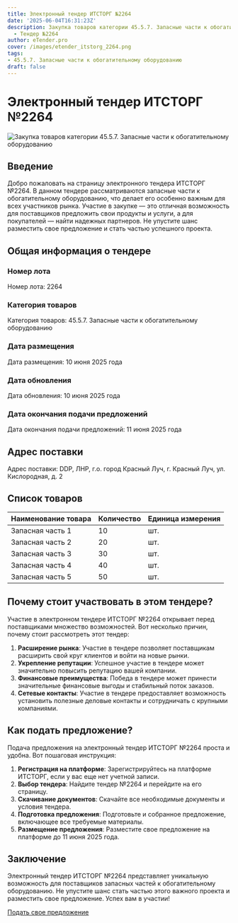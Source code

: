 ```yaml
---
title: Электронный тендер ИТСТОРГ №2264
date: '2025-06-04T16:31:23Z'
description: Закупка товаров категории 45.5.7. Запасные части к обогатительному оборудованию
  - Тендер №2264
author: eTender.pro
cover: /images/etender_itstorg_2264.png
tags:
- 45.5.7. Запасные части к обогатительному оборудованию
draft: false
---
```

# Электронный тендер ИТСТОРГ №2264

![Закупка товаров категории 45.5.7. Запасные части к обогатительному оборудованию](/images/etender_itstorg_2264.png)

## Введение

Добро пожаловать на страницу электронного тендера ИТСТОРГ №2264. В данном тендере рассматриваются запасные части к обогатительному оборудованию, что делает его особенно важным для всех участников рынка. Участие в закупке — это отличная возможность для поставщиков предложить свои продукты и услуги, а для покупателей — найти надежных партнеров. Не упустите шанс разместить свое предложение и стать частью успешного проекта.

## Общая информация о тендере

### Номер лота

Номер лота: 2264

### Категория товаров

Категория товаров: 45.5.7. Запасные части к обогатительному оборудованию

### Дата размещения

Дата размещения: 10 июня 2025 года

### Дата обновления

Дата обновления: 10 июня 2025 года

### Дата окончания подачи предложений

Дата окончания подачи предложений: 11 июня 2025 года

## Адрес поставки

Адрес поставки: DDP, ЛНР, г.о. город Красный Луч, г. Красный Луч, ул. Кислородная, д. 2

## Список товаров

| Наименование товара | Количество | Единица измерения |
|---------------------|------------|-------------------|
| Запасная часть 1    | 10         | шт.               |
| Запасная часть 2    | 20         | шт.               |
| Запасная часть 3    | 30         | шт.               |
| Запасная часть 4    | 40         | шт.               |
| Запасная часть 5    | 50         | шт.               |

## Почему стоит участвовать в этом тендере?

Участие в электронном тендере ИТСТОРГ №2264 открывает перед поставщиками множество возможностей. Вот несколько причин, почему стоит рассмотреть этот тендер:

1. **Расширение рынка**: Участие в тендере позволяет поставщикам расширить свой круг клиентов и войти на новые рынки.
2. **Укрепление репутации**: Успешное участие в тендере может значительно повысить репутацию вашей компании.
3. **Финансовые преимущества**: Победа в тендере может принести значительные финансовые выгоды и стабильный поток заказов.
4. **Сетевые контакты**: Участие в тендере предоставляет возможность установить полезные деловые контакты и сотрудничать с крупными компаниями.

## Как подать предложение?

Подача предложения на электронный тендер ИТСТОРГ №2264 проста и удобна. Вот пошаговая инструкция:

1. **Регистрация на платформе**: Зарегистрируйтесь на платформе ИТСТОРГ, если у вас еще нет учетной записи.
2. **Выбор тендера**: Найдите тендер №2264 и перейдите на его страницу.
3. **Скачивание документов**: Скачайте все необходимые документы и условия тендера.
4. **Подготовка предложения**: Подготовьте и собранное предложение, включающее все требуемые материалы.
5. **Размещение предложения**: Разместите свое предложение на платформе до 11 июня 2025 года.

## Заключение

Электронный тендер ИТСТОРГ №2264 представляет уникальную возможность для поставщиков запасных частей к обогатительному оборудованию. Не упустите шанс стать частью этого важного проекта и разместить свое предложение. Успех вам в участии!

[Подать свое предложение](https://itstorg.ru/tender-2264?utm_source=etender)